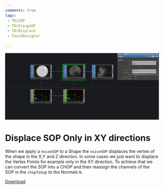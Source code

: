```yaml
---
comments: true
tags:
 - TD/SOP
 - TD/GroupSOP
 - TD/Displace
 - TouchDesigner

---
```


![Displace SOP Only in XY](./img/DisplaceSOPOnlyXY.png)
# Displace SOP Only in XY directions

When we apply a `noiseSOP` to a Shape the `noiseSOP` displaces the vertex of the shape in the X,Y and Z direction.
In some cases we just want to displace the Vertex Points for example only in the XY direction. To achieve that we 
can convert the SOP into a CHOP and then reassign the channels of the SOP in the `chopToSop` to the Normals `N`.


[Download](./files/DisplaceSOPOnlyInXYNoise.tox)    

